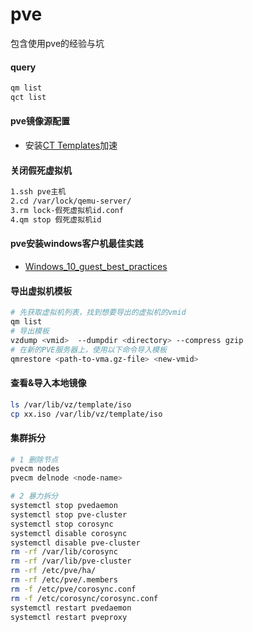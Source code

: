 # pve
包含使用pve的经验与坑

#### query
```bash
qm list
qct list
```


#### pve镜像源配置
- 安装[CT Templates](https://mirrors.tuna.tsinghua.edu.cn/help/proxmox/)加速

#### 关闭假死虚拟机
```bash
1.ssh pve主机
2.cd /var/lock/qemu-server/
3.rm lock-假死虚拟机id.conf
4.qm stop 假死虚拟机id
```

#### pve安装windows客户机最佳实践
- [Windows_10_guest_best_practices](https://pve.proxmox.com/wiki/Windows_10_guest_best_practices)

#### 导出虚拟机模板
```bash
# 先获取虚拟机列表，找到想要导出的虚拟机的vmid
qm list
# 导出模板
vzdump <vmid>  --dumpdir <directory> --compress gzip
# 在新的PVE服务器上，使用以下命令导入模板
qmrestore <path-to-vma.gz-file> <new-vmid>
```

#### 查看&导入本地镜像
```bash
ls /var/lib/vz/template/iso
cp xx.iso /var/lib/vz/template/iso
```

#### 集群拆分
```bash
# 1 删除节点
pvecm nodes
pvecm delnode <node-name>

# 2 暴力拆分
systemctl stop pvedaemon 
systemctl stop pve-cluster 
systemctl stop corosync 
systemctl disable corosync 
systemctl disable pve-cluster 
rm -rf /var/lib/corosync
rm -rf /var/lib/pve-cluster
rm -rf /etc/pve/ha/
rm -rf /etc/pve/.members
rm -f /etc/pve/corosync.conf
rm -f /etc/corosync/corosync.conf
systemctl restart pvedaemon
systemctl restart pveproxy
```
